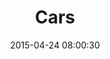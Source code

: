 ---
layout: post
title:  "Cars"
number: "114"
date:   2015-04-24 08:00:30
large-image: "https://farm8.staticflickr.com/7696/17021423437_2484891c49_k.jpg"
---
